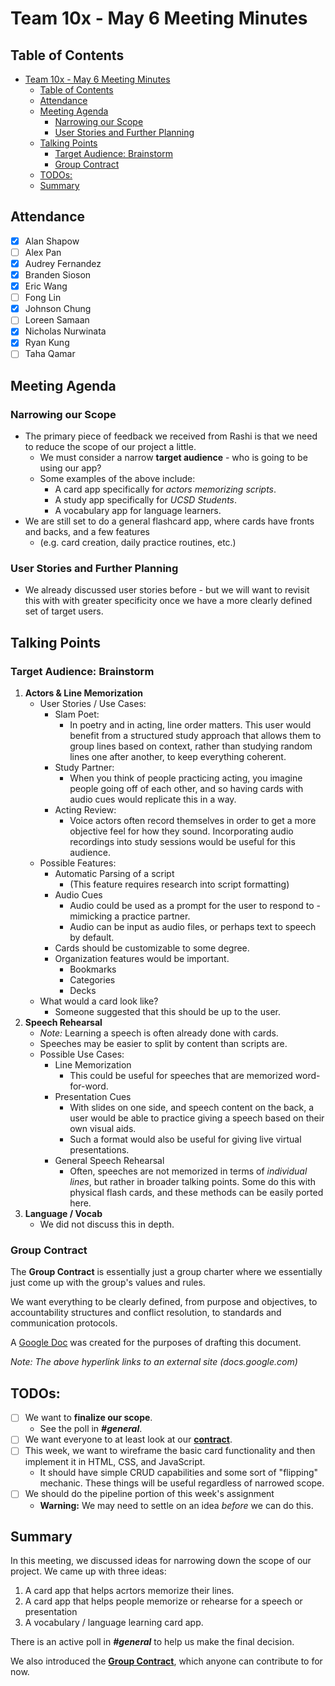 # Team 10x - May 6 Meeting Minutes

## Table of Contents

- [Team 10x - May 6 Meeting Minutes](#team-10x---may-6-meeting-minutes)
  - [Table of Contents](#table-of-contents)
  - [Attendance](#attendance)
  - [Meeting Agenda](#meeting-agenda)
    - [Narrowing our Scope](#narrowing-our-scope)
    - [User Stories and Further Planning](#user-stories-and-further-planning)
  - [Talking Points](#talking-points)
    - [Target Audience: Brainstorm](#target-audience-brainstorm)
    - [Group Contract](#group-contract)
  - [TODOs:](#todos)
  - [Summary](#summary)

## Attendance

- [x] Alan Shapow
- [ ] Alex Pan
- [x] Audrey Fernandez
- [x] Branden Sioson
- [x] Eric Wang
- [ ] Fong Lin
- [x] Johnson Chung
- [ ] Loreen Samaan
- [x] Nicholas Nurwinata
- [x] Ryan Kung
- [ ] Taha Qamar

## Meeting Agenda

### Narrowing our Scope

   - The primary piece of feedback we received from Rashi is that we need to reduce the scope of our project a little. 
     - We must consider a narrow **target audience** - who is going to be using our app?
     - Some examples of the above include:
       - A card app specifically for *actors memorizing scripts*.
       - A study app specifically for *UCSD Students*.
       - A vocabulary app for language learners.
   - We are still set to do a general flashcard app, where cards have fronts and backs, and a few features
     - (e.g. card creation, daily practice routines, etc.)

### User Stories and Further Planning

- We already discussed user stories before - but we will want to revisit this with with greater specificity once we have a more clearly defined set of target users.

## Talking Points

### Target Audience: Brainstorm

1. **Actors & Line Memorization**
    - User Stories /  Use Cases:
      - Slam Poet: 
        - In poetry and in acting, line order matters. This user would benefit from a structured study approach that allows them to group lines based on context, rather than studying random lines one after another, to keep everything coherent.
      - Study Partner:
        - When you think of people practicing acting, you imagine people going off of each other, and so having cards with audio cues would replicate this in a way.
      - Acting Review:
        - Voice actors often record themselves in order to get a more objective feel for how they sound. Incorporating audio recordings into study sessions would be useful for this audience.
    - Possible Features:
      - Automatic Parsing of a script
        - (This feature requires research into script formatting)
      - Audio Cues
        - Audio could be used as a prompt for the user to respond to - mimicking a practice partner.
        - Audio can be input as audio files, or perhaps text to speech by default.
      - Cards should be customizable to some degree.
      - Organization features would be important.
        - Bookmarks
        - Categories
        - Decks
    - What would a card look like?
      - Someone suggested that this should be up to the user.
2. **Speech Rehearsal**
    - *Note:* Learning a speech is often already done with cards.
    - Speeches may be easier to split by content than scripts are.
    - Possible Use Cases:
      - Line Memorization
        - This could be useful for speeches that are memorized word-for-word.
      - Presentation Cues
        - With slides on one side, and speech content on the back, a user would be able to practice giving a speech based on their own visual aids.
        - Such a format would also be useful for giving live virtual presentations.
      - General Speech Rehearsal
        - Often, speeches are not memorized in terms of *individual lines*, but rather in broader talking points. Some do this with physical flash cards, and these methods can be easily ported here.
3. **Language / Vocab**
    - We did not discuss this in depth.

### Group Contract

The **Group Contract** is essentially just a group charter where we essentially just come up with the group's values and rules.

We want everything to be clearly defined, from purpose and objectives, to accountability structures and conflict resolution, to standards and communication protocols.

A [Google Doc](https://docs.google.com/document/d/1ZqrrvAaG75reX3-wduyTIikAkQ_mhTmqS12GLxoW_n0/edit?usp=sharing) was created for the purposes of drafting this document.

*Note: The above hyperlink links to an external site (docs.google.com)*



## TODOs:

- [ ] We want to **finalize our scope**.
   - See the poll in ***#general***.
- [ ] We want everyone to at least look at our [**contract**](https://docs.google.com/document/d/1ZqrrvAaG75reX3-wduyTIikAkQ_mhTmqS12GLxoW_n0/edit?usp=sharing).
- [ ] This week, we want to wireframe the basic card functionality and then implement it in HTML, CSS, and JavaScript.
  - It should have simple CRUD capabilities and some sort of "flipping" mechanic. These things will be useful regardless of narrowed scope.
- [ ] We should do the pipeline portion of this week's assignment
  - **Warning:** We may need to settle on an idea *before* we can do this.

## Summary

In this meeting, we discussed ideas for narrowing down the scope of our project. We came up with three ideas: 
1. A card app that helps acrtors memorize their lines.
2. A card app that helps people memorize or rehearse for a speech or presentation
3. A vocabulary / language learning card app.

There is an active poll in ***#general*** to help us make the final decision.

We also introduced the [**Group Contract**](https://docs.google.com/document/d/1ZqrrvAaG75reX3-wduyTIikAkQ_mhTmqS12GLxoW_n0/edit?usp=sharing), which anyone can contribute to for now.